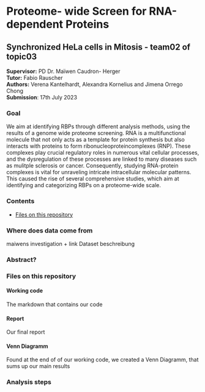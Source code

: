 # Proteome- wide Screen for RNA-dependent Proteins
## Synchronized HeLa cells in Mitosis - team02 of topic03 
**Supervisor:** PD Dr. Maïwen Caudron- Herger \
**Tutor:** Fabio Rauscher \
**Authors:** Verena Kantelhardt, Alexandra Kornelius and Jimena Orrego Chong \
**Submission**: 17th July 2023

### Goal
We aim at identifying RBPs through different analysis methods, using the results of a genome wide proteome screening. RNA is a multifunctional molecule that not only acts as a template for protein synthesis but also interacts with proteins to form ribonucleoproteincomplexes (RNP). These complexes play crucial regulatory roles in numerous vital cellular processes, and the dysregulation of these processes are linked to many diseases such as mulitple sclerosis or cancer. Consequently, studying RNA-protein complexes is vital for unraveling intricate intracellular molecular patterns. This caused the rise of several comprehensive studies, which aim at identifying and categorizing RBPs on a proteome-wide scale.

### Contents 
- [Files on this repository](#Files-on-this-repository)

### Where does data come from 
maiwens investigation + link
Dataset beschreibung

### Abstract?

### Files on this repository

  #### Working code
The markdown that contains our code
  #### Report
Our final report
  #### Venn Diagramm
Found at the end of of our working code, we created a Venn Diagramm, that sums up our main results

### Analysis steps
